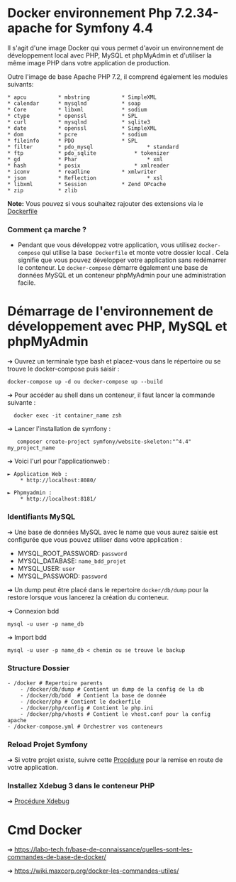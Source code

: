 # Docker environnement Php 7.2.34-apache for Symfony 4.4

Il s'agit d'une image Docker qui vous permet d'avoir un environnement de développement local avec PHP, MySQL et phpMyAdmin et d'utiliser la même image PHP dans votre application de production.

Outre l'image de base Apache PHP 7.2, il comprend également les modules suivants:

```
* apcu 			* mbstring 			* SimpleXML
* calendar 		* mysqlnd 			* soap
* Core 			* libxml 			* sodium
* ctype 		* openssl 			* SPL
* curl 			* mysqlnd 			* sqlite3
* date 			* openssl 			* SimpleXML
* dom 			* pcre 				* sodium
* fileinfo 		* PDO 				* SPL
* filter 		* pdo_mysql 		        * standard
* ftp 			* pdo_sqlite 			* tokenizer
* gd 			* Phar 		                * xml
* hash 			* posix 		        * xmlreader
* iconv 		* readline 			* xmlwriter
* json 			* Reflection		        * xsl
* libxml 		* Session			* Zend OPcache
* zip			* zlib
```

**Note:**  Vous pouvez si vous souhaitez rajouter des extensions via le [Dockerfile](docker/php/dockerfile)

### Comment ça marche ?

* Pendant que vous développez votre application, vous utilisez `docker-compose` qui utilise la base` Dockerfile` et monte votre dossier local . Cela signifie que vous pouvez développer votre application sans redémarrer le conteneur. Le `docker-compose` démarre également une base de données MySQL et un conteneur phpMyAdmin pour une administration facile. 

# Démarrage de l'environnement de développement avec PHP, MySQL et phpMyAdmin 

➔ Ouvrez un terminale type bash et placez-vous dans le répertoire ou se trouve le docker-compose puis saisir :

```
docker-compose up -d ou docker-compose up --build
```
➔ Pour accéder au shell dans un conteneur, il faut lancer la commande suivante :
```
  docker exec -it container_name zsh 
```
➔ Lancer l'installation de symfony : 
```
   composer create-project symfony/website-skeleton:"^4.4" my_project_name
```

➔ Voici l'url pour l'applicationweb :

    ► Application Web : 
        * http://localhost:8080/

    ► Phpmyadmin :
        * http://localhost:8181/


### Identifiants MySQL

➔ Une base de données MySQL avec le name que vous aurez saisie est configurée que vous pouvez utiliser dans votre application :

* MYSQL_ROOT_PASSWORD: `password`
* MYSQL_DATABASE: `name_bdd_projet`
* MYSQL_USER: `user`
* MYSQL_PASSWORD: `password`

➔ Un dump peut être placé dans le repertoire `docker/db/dump` pour la restore lorsque vous lancerez la création du conteneur. 

➔ Connexion bdd
```
mysql -u user -p name_db 
```
➔ Import bdd
```
mysql -u user -p name_db < chemin ou se trouve le backup
```


### Structure Dossier
```
- /docker # Repertoire parents
    - /docker/db/dump # Contient un dump de la config de la db
    - /docker/db/bdd  # Contient la base de donnée
    - /docker/php # Contient le dockerfile
    - /docker/php/config # Contient le php.ini
    - /docker/php/vhosts # Contient le vhost.conf pour la config apache
- /docker-compose.yml # Orchestrer vos conteneurs
```
### Reload Projet Symfony 
➔ Si votre projet existe, suivre cette [Procédure](README-procédure.md) pour la remise en route de votre application.

### Installez Xdebug 3 dans le conteneur PHP
➔ [Procédure Xdebug ](README_xdebug.md)

# Cmd Docker
➔ https://labo-tech.fr/base-de-connaissance/quelles-sont-les-commandes-de-base-de-docker/

➔ https://wiki.maxcorp.org/docker-les-commandes-utiles/
